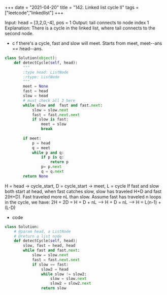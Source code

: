 +++ 
date = "2021-04-20"
title = "142. Linked list cycle II"
tags = ["leetcode","linkedlist"]
+++


Input: head = [3,2,0,-4], pos = 1
Output: tail connects to node index 1
Explanation: There is a cycle in the linked list, where tail connects to the second node.

- c   f there's a cycle, fast and slow will meet. Starts from meet, meet--ans == head--ans.
```py
class Solution(object):
    def detectCycle(self, head):
        """
        :type head: ListNode
        :rtype: ListNode
        """
        meet = None
        fast = head
        slow = head
        # must check all 3 here
        while slow and  fast and fast.next:
            slow = slow.next
            fast = fast.next.next
            if slow is fast:
                meet = slow
                break
        
        if meet:
            p = head
            q = meet
            while p and q:
                if p is q:
                    return p
                p= p.next
                q = q.next
        return None
```
                
H = head -> cycle_start,  D = cycle_start -> meet, L = cycle
If fast and slow both start at head, when fast catches slow, slow has traveled H+D and fast 2(H+D).  Fast traveled more nL than slow.
Assume fast has traveled n loops in the cycle, we have:
2H + 2D = H + D + nL  -->  H + D = nL  --> H = L(n-1) + (L-D)
- code
```py
class Solution:
    # @param head, a ListNode
    # @return a list node
    def detectCycle(self, head):
        slow, fast = head, head
        while fast and fast.next:
            slow = slow.next
            fast = fast.next.next
            if slow == fast:
                slow2 = head
                while slow != slow2:
                    slow = slow.next
                    slow2 = slow2.next
                return slow

```
